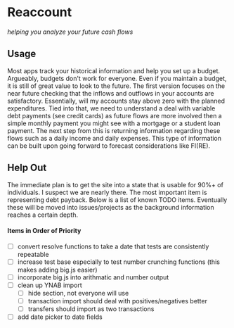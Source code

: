 # Reaccount
_helping you analyze your future cash flows_

## Usage
Most apps track your historical information and help you set up a budget. Argueably, budgets don't work for everyone. Even if you maintain a budget, it is still of great value to look to the future. The first version focuses on the near future checking that the inflows and outflows in your accounts are satisfactory. Essentially, will my accounts stay above zero with the planned expenditures. Tied into that, we need to understand a deal with variable debt payments (see credit cards) as future flows are more involved then a simple monthly payment you might see with a mortgage or a student loan payment. The next step from this is returning information regarding these flows such as a daily income and daily expenses. This type of information can be built upon going forward to forecast considerations like FI(RE).

## Help Out
The immediate plan is to get the site into a state that is usable for 90%+ of individuals. I suspect we are nearly there. The most important item is representing debt payback. Below is a list of known TODO items. Eventually these will be moved into issues/projects as the background information reaches a certain depth.

#### Items in Order of Priority
- [ ] convert resolve functions to take a date that tests are consistently repeatable
- [ ] increase test base especially to test number crunching functions (this makes adding big.js easier)
- [ ] incorporate big.js into arithmatic and number output
- [ ] clean up YNAB import
  - [ ] hide section, not everyone will use
  - [ ] transaction import should deal with positives/negatives better
  - [ ] transfers should import as two transactions
- [ ] add date picker to date fields
